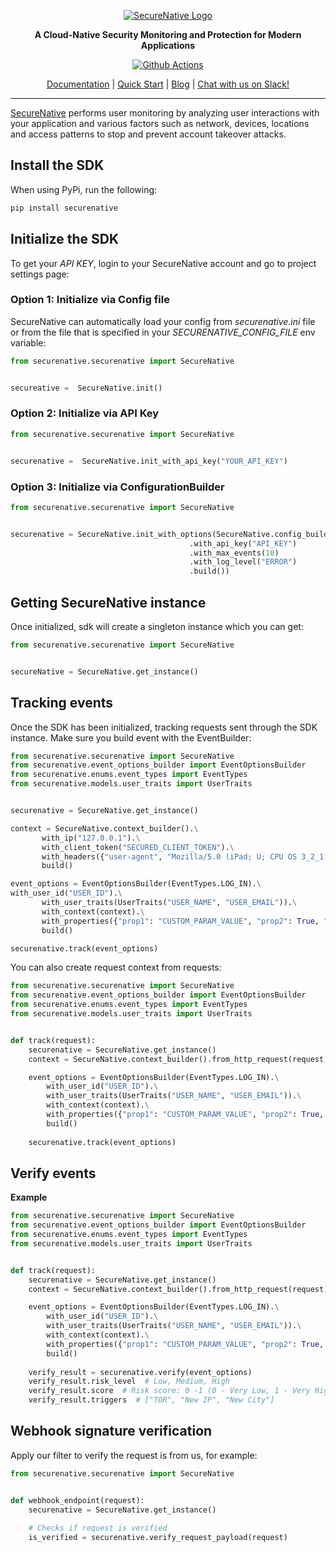<p align="center">
  <a href="https://www.securenative.com"><img src="https://user-images.githubusercontent.com/45174009/77826512-f023ed80-7120-11ea-80e0-58aacde0a84e.png" alt="SecureNative Logo"/></a>
</p>

<p align="center">
  <b>A Cloud-Native Security Monitoring and Protection for Modern Applications</b>
</p>
<p align="center">
  <a href="https://github.com/securenative/securenative-python">
    <img alt="Github Actions" src="https://github.com/securenative/securenative-java/workflows/CI/badge.svg">
  </a>
</p>
<p align="center">
  <a href="https://docs.securenative.com">Documentation</a> |
  <a href="https://docs.securenative.com/quick-start">Quick Start</a> |
  <a href="https://blog.securenative.com">Blog</a> |
  <a href="">Chat with us on Slack!</a>
</p>
<hr/>


[SecureNative](https://www.securenative.com/) performs user monitoring by analyzing user interactions with your application and various factors such as network, devices, locations and access patterns to stop and prevent account takeover attacks.


## Install the SDK

When using PyPi, run the following:
```bash
pip install securenative
```

## Initialize the SDK

To get your *API KEY*, login to your SecureNative account and go to project settings page:

### Option 1: Initialize via Config file
SecureNative can automatically load your config from *securenative.ini* file or from the file that is specified in your *SECURENATIVE_CONFIG_FILE* env variable:

```python
from securenative.securenative import SecureNative


secureative =  SecureNative.init()
```
### Option 2: Initialize via API Key

```python
from securenative.securenative import SecureNative


securenative =  SecureNative.init_with_api_key("YOUR_API_KEY")
```

### Option 3: Initialize via ConfigurationBuilder
```python
from securenative.securenative import SecureNative


securenative = SecureNative.init_with_options(SecureNative.config_builder()
                                        .with_api_key("API_KEY")
                                        .with_max_events(10)
                                        .with_log_level("ERROR")
                                        .build())
```

## Getting SecureNative instance
Once initialized, sdk will create a singleton instance which you can get: 
```python
from securenative.securenative import SecureNative


secureNative = SecureNative.get_instance()
```

## Tracking events

Once the SDK has been initialized, tracking requests sent through the SDK
instance. Make sure you build event with the EventBuilder:

 ```python
from securenative.securenative import SecureNative
from securenative.event_options_builder import EventOptionsBuilder
from securenative.enums.event_types import EventTypes
from securenative.models.user_traits import UserTraits


securenative = SecureNative.get_instance()

context = SecureNative.context_builder().\
        with_ip("127.0.0.1").\
        with_client_token("SECURED_CLIENT_TOKEN").\
        with_headers({"user-agent", "Mozilla/5.0 (iPad; U; CPU OS 3_2_1 like Mac OS X; en-us) AppleWebKit/531.21.10 (KHTML, like Gecko) Mobile/7B405"}).\
        build()

event_options = EventOptionsBuilder(EventTypes.LOG_IN).\
with_user_id("USER_ID").\
        with_user_traits(UserTraits("USER_NAME", "USER_EMAIL")).\
        with_context(context).\
        with_properties({"prop1": "CUSTOM_PARAM_VALUE", "prop2": True, "prop3": 3}).\
        build()

securenative.track(event_options)
 ```

You can also create request context from requests:

```python
from securenative.securenative import SecureNative
from securenative.event_options_builder import EventOptionsBuilder
from securenative.enums.event_types import EventTypes
from securenative.models.user_traits import UserTraits


def track(request):
    securenative = SecureNative.get_instance()
    context = SecureNative.context_builder().from_http_request(request).build()

    event_options = EventOptionsBuilder(EventTypes.LOG_IN).\
        with_user_id("USER_ID").\
        with_user_traits(UserTraits("USER_NAME", "USER_EMAIL")).\
        with_context(context).\
        with_properties({"prop1": "CUSTOM_PARAM_VALUE", "prop2": True, "prop3": 3}).\
        build()
    
    securenative.track(event_options)
```

## Verify events

**Example**

```python
from securenative.securenative import SecureNative
from securenative.event_options_builder import EventOptionsBuilder
from securenative.enums.event_types import EventTypes
from securenative.models.user_traits import UserTraits


def track(request):
    securenative = SecureNative.get_instance()
    context = SecureNative.context_builder().from_http_request(request).build()

    event_options = EventOptionsBuilder(EventTypes.LOG_IN).\
        with_user_id("USER_ID").\
        with_user_traits(UserTraits("USER_NAME", "USER_EMAIL")).\
        with_context(context).\
        with_properties({"prop1": "CUSTOM_PARAM_VALUE", "prop2": True, "prop3": 3}).\
        build()
    
    verify_result = securenative.verify(event_options)
    verify_result.risk_level  # Low, Medium, High
    verify_result.score  # Risk score: 0 -1 (0 - Very Low, 1 - Very High)
    verify_result.triggers  # ["TOR", "New IP", "New City"]
```

## Webhook signature verification

Apply our filter to verify the request is from us, for example:

```python
from securenative.securenative import SecureNative


def webhook_endpoint(request):
    securenative = SecureNative.get_instance()
    
    # Checks if request is verified
    is_verified = securenative.verify_request_payload(request)
 ```